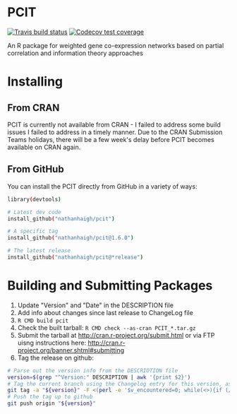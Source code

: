 # PCIT


<!-- badges: start -->
[![Travis build status](https://travis-ci.com/nathanhaigh/pcit.svg?branch=master)](https://travis-ci.com/nathanhaigh/pcit)
[![Codecov test coverage](https://codecov.io/gh/nathanhaigh/pcit/branch/master/graph/badge.svg)](https://codecov.io/gh/nathanhaigh/pcit?branch=master)
<!-- badges: end -->

An R package for weighted gene co-expression networks based on partial correlation and information theory approaches

# Installing

## From CRAN

PCIT is currently not available from CRAN - I failed to address some build issues I failed to address in a timely manner.
Due to the CRAN Submission Teams holidays, there will be a few week's delay before PCIT becomes available on CRAN again.

## From GitHub

You can install the PCIT directly from GitHub in a variety of ways:

```bash
library(devtools)

# Latest dev code
install_github("nathanhaigh/pcit")

# A specific tag
install_github("nathanhaigh/pcit@1.6.0")

# The latest release
install_github("nathanhaigh/pcit@*release")

```

# Building and Submitting Packages

 1) Update "Version" and "Date" in the DESCRIPTION file
 2) Add info about changes since last release to ChangeLog file
 3) `R CMD build pcit`
 4) Check the built tarball: `R CMD check --as-cran PCIT_*.tar.gz`
 5) Submit the tarball at http://cran.r-project.org/submit.html or via FTP uisng instructions here: http://cran.r-project.org/banner.shtml#submitting
 6) Tag the release on github:

```bash
# Parse out the version info from the DESCRIOTION file
version=$(grep "^Version:" DESCRIPTION | awk '{print $2}')
# Tag the current branch using the Changelog entry for this version, asthe message
git tag -a "${version}" -F <(perl -e '$v_encountered=0; while(<>){if (/'${version}'/){$v_encountered=1;print;next}; last if /^\d/; print}' ChangeLog)
# Push the tag up to github
git push origin "${version}"
```
